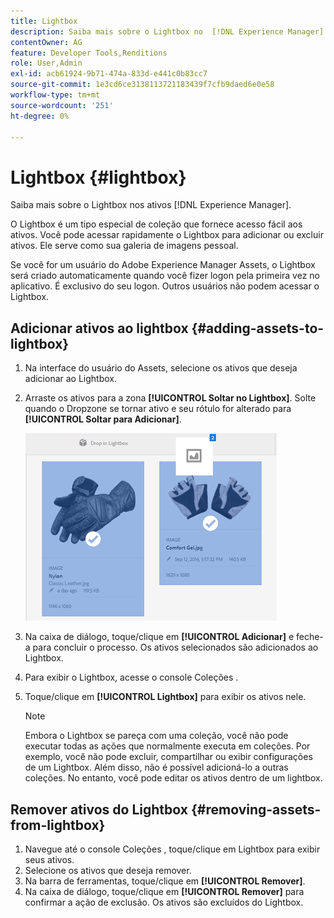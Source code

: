 ```yaml
---
title: Lightbox
description: Saiba mais sobre o Lightbox no  [!DNL Experience Manager] Assets.
contentOwner: AG
feature: Developer Tools,Renditions
role: User,Admin
exl-id: acb61924-9b71-474a-833d-e441c0b83cc7
source-git-commit: 1e3cd6ce3138113721183439f7cfb9daed6e0e58
workflow-type: tm+mt
source-wordcount: '251'
ht-degree: 0%

---
```


# Lightbox {#lightbox}

Saiba mais sobre o Lightbox nos ativos [!DNL Experience Manager].

O Lightbox é um tipo especial de coleção que fornece acesso fácil aos ativos. Você pode acessar rapidamente o Lightbox para adicionar ou excluir ativos. Ele serve como sua galeria de imagens pessoal.

Se você for um usuário do Adobe Experience Manager Assets, o Lightbox será criado automaticamente quando você fizer logon pela primeira vez no aplicativo. É exclusivo do seu logon. Outros usuários não podem acessar o Lightbox.

## Adicionar ativos ao lightbox {#adding-assets-to-lightbox}

1. Na interface do usuário do Assets, selecione os ativos que deseja adicionar ao Lightbox.
1. Arraste os ativos para a zona **[!UICONTROL Soltar no Lightbox]**. Solte quando o Dropzone se tornar ativo e seu rótulo for alterado para **[!UICONTROL Soltar para Adicionar]**.

   ![add_to_lightbox](assets/add_to_lightbox.png)

1. Na caixa de diálogo, toque/clique em **[!UICONTROL Adicionar]** e feche-a para concluir o processo. Os ativos selecionados são adicionados ao Lightbox.
1. Para exibir o Lightbox, acesse o console Coleções .
1. Toque/clique em **[!UICONTROL Lightbox]** para exibir os ativos nele.

   >[!NOTE]
   >
   >Embora o Lightbox se pareça com uma coleção, você não pode executar todas as ações que normalmente executa em coleções. Por exemplo, você não pode excluir, compartilhar ou exibir configurações de um Lightbox. Além disso, não é possível adicioná-lo a outras coleções. No entanto, você pode editar os ativos dentro de um lightbox.

## Remover ativos do Lightbox {#removing-assets-from-lightbox}

1. Navegue até o console Coleções , toque/clique em Lightbox para exibir seus ativos.
1. Selecione os ativos que deseja remover.
1. Na barra de ferramentas, toque/clique em **[!UICONTROL Remover]**.
1. Na caixa de diálogo, toque/clique em **[!UICONTROL Remover]** para confirmar a ação de exclusão. Os ativos são excluídos do Lightbox.
